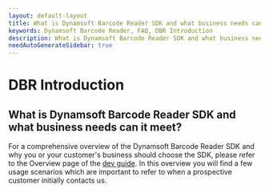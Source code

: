 ```yaml
---
layout: default-layout
title: What is Dynamsoft Barcode Reader SDK and what business needs can it meet?
keywords: Dynamsoft Barcode Reader, FAQ, DBR Introduction
description: What is Dynamsoft Barcode Reader SDK and what business needs can it meet?
needAutoGenerateSidebar: true
---
```


# DBR Introduction

## What is Dynamsoft Barcode Reader SDK and what business needs can it meet?

For a comprehensive overview of the Dynamsoft Barcode Reader SDK and why you or your customer's business should choose the SDK, please refer to the Overview page of the [dev guide](https://www.dynamsoft.com/barcode-reader/introduction/overview.html?ver=latest). In this overview you will find a few usage scenarios which are important to refer to when a prospective customer initially contacts us.
